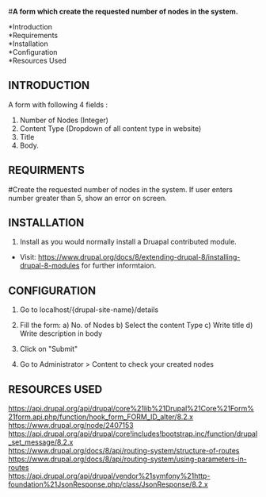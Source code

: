#<b>A form which create the requested number of nodes in the system.</b>

  *Introduction <br />
  *Requirements <br />
  *Installation <br />
  *Configuration <br />
  *Resources Used
  

INTRODUCTION
----------------------

A form with following 4 fields : 
  1. Number of Nodes (Integer)
  2. Content Type (Dropdown of all content type in website)
  3. Title
  4. Body.


REQUIRMENTS
----------------------

#Create the requested number of nodes in the system. If user enters number greater than 5, show an error on screen.


INSTALLATION
----------------------

1. Install as you would  normally install a Druapal contributed module. <br />
* Visit: https://www.drupal.org/docs/8/extending-drupal-8/installing-drupal-8-modules
for further informtaion.


CONFIGURATION
----------------------

1. Go to localhost/{drupal-site-name}/details

2. Fill the form: 
     a) No. of Nodes
     b) Select the content Type
     c) Write title
     d) Write description in body
     
3. Click on "Submit"

4. Go to Administrator > Content to check your created nodes


RESOURCES USED
----------------------

https://api.drupal.org/api/drupal/core%21lib%21Drupal%21Core%21Form%21form.api.php/function/hook_form_FORM_ID_alter/8.2.x <br />
https://www.drupal.org/node/2407153 <br />
https://api.drupal.org/api/drupal/core!includes!bootstrap.inc/function/drupal_set_message/8.2.x <br />
https://www.drupal.org/docs/8/api/routing-system/structure-of-routes <br />
https://www.drupal.org/docs/8/api/routing-system/using-parameters-in-routes <br />
https://api.drupal.org/api/drupal/vendor%21symfony%21http-foundation%21JsonResponse.php/class/JsonResponse/8.2.x <br />
